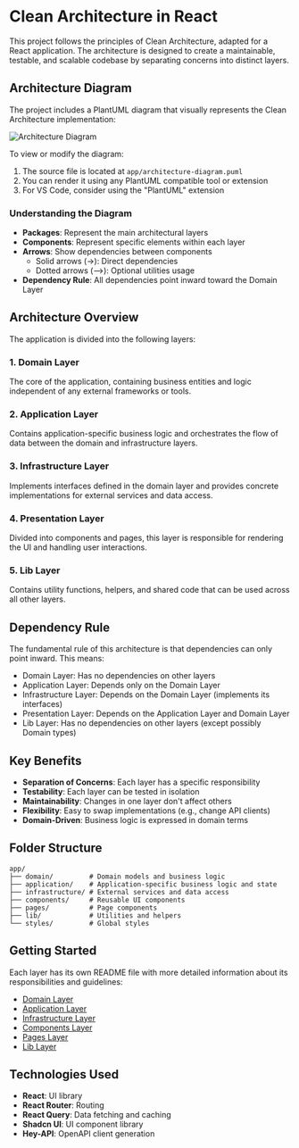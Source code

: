# Clean Architecture in React

This project follows the principles of Clean Architecture, adapted for a React application. The architecture is designed to create a maintainable, testable, and scalable codebase by separating concerns into distinct layers.

## Architecture Diagram

The project includes a PlantUML diagram that visually represents the Clean Architecture implementation:

![Architecture Diagram](./architecture-diagram.png)

To view or modify the diagram:
1. The source file is located at `app/architecture-diagram.puml`
2. You can render it using any PlantUML compatible tool or extension
3. For VS Code, consider using the "PlantUML" extension

### Understanding the Diagram

- **Packages**: Represent the main architectural layers
- **Components**: Represent specific elements within each layer
- **Arrows**: Show dependencies between components
  - Solid arrows (→): Direct dependencies
  - Dotted arrows (⟶): Optional utilities usage
- **Dependency Rule**: All dependencies point inward toward the Domain Layer

## Architecture Overview

The application is divided into the following layers:

### 1. Domain Layer
The core of the application, containing business entities and logic independent of any external frameworks or tools.

### 2. Application Layer
Contains application-specific business logic and orchestrates the flow of data between the domain and infrastructure layers.

### 3. Infrastructure Layer
Implements interfaces defined in the domain layer and provides concrete implementations for external services and data access.

### 4. Presentation Layer
Divided into components and pages, this layer is responsible for rendering the UI and handling user interactions.

### 5. Lib Layer
Contains utility functions, helpers, and shared code that can be used across all other layers.

## Dependency Rule

The fundamental rule of this architecture is that dependencies can only point inward. This means:

- Domain Layer: Has no dependencies on other layers
- Application Layer: Depends only on the Domain Layer
- Infrastructure Layer: Depends on the Domain Layer (implements its interfaces)
- Presentation Layer: Depends on the Application Layer and Domain Layer
- Lib Layer: Has no dependencies on other layers (except possibly Domain types)

## Key Benefits

- **Separation of Concerns**: Each layer has a specific responsibility
- **Testability**: Each layer can be tested in isolation
- **Maintainability**: Changes in one layer don't affect others
- **Flexibility**: Easy to swap implementations (e.g., change API clients)
- **Domain-Driven**: Business logic is expressed in domain terms

## Folder Structure

```
app/
├── domain/         # Domain models and business logic
├── application/    # Application-specific business logic and state
├── infrastructure/ # External services and data access
├── components/     # Reusable UI components
├── pages/          # Page components
├── lib/            # Utilities and helpers
└── styles/         # Global styles
```

## Getting Started

Each layer has its own README file with more detailed information about its responsibilities and guidelines:

- [Domain Layer](./domain/README.md)
- [Application Layer](./application/README.md)
- [Infrastructure Layer](./infrastructure/README.md)
- [Components Layer](./components/README.md)
- [Pages Layer](./pages/README.md)
- [Lib Layer](./lib/README.md)

## Technologies Used

- **React**: UI library
- **React Router**: Routing
- **React Query**: Data fetching and caching
- **Shadcn UI**: UI component library
- **Hey-API**: OpenAPI client generation 